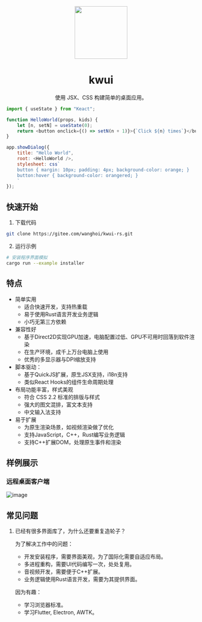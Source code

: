 <div align="center">
<img src="https://gitee.com/wanghoi/kwui/raw/master/icon.svg" height="140px" />

# kwui

使用 JSX、CSS 构建简单的桌面应用。 

</div>


```javascript
import { useState } from "Keact";

function HelloWorld(props, kids) {
    let [n, setN] = useState(0);
    return <button onclick={() => setN(n + 1)}>{`Click ${n} times`}</button>;
}

app.showDialog({
    title: "Hello World",
	root: <HelloWorld />,
	stylesheet: css`
	button { margin: 10px; padding: 4px; background-color: orange; }
	button:hover { background-color: orangered; }
    `
});
```

## 快速开始

1. 下载代码
```bash
git clone https://gitee.com/wanghoi/kwui-rs.git
```
2. 运行示例
```bash
# 安装程序界面模拟
cargo run --example installer
```

## 特点

- 简单实用
  - 适合快速开发，支持热重载
  - 易于使用Rust语言开发业务逻辑
  - 小巧无第三方依赖
- 兼容性好
  - 基于Direct2D实现GPU加速，电脑配置过低、GPU不可用时回落到软件渲染
  - 在生产环境，成千上万台电脑上使用
  - 优秀的多显示器与DPI缩放支持
- 脚本驱动：
  - 基于QuickJS扩展，原生JSX支持，i18n支持
  - 类似React Hooks的组件生命周期处理
- 布局功能丰富，样式美观
  - 符合 CSS 2.2 标准的排版与样式
  - 强大的图文混排，富文本支持
  - 中文输入法支持
- 易于扩展
  - 为原生渲染场景，如视频渲染做了优化
  - 支持JavaScript，C++，Rust编写业务逻辑
  - 支持C++扩展DOM，处理原生事件和渲染

## 样例展示

### 远程桌面客户端
![image](https://gitee.com/wanghoi/kwui/raw/master/docs/KuDesk.jpg)

## 常见问题

1. 已经有很多界面库了，为什么还要重复造轮子？
   
    为了解决工作中的问题：
    - 开发安装程序，需要界面美观，为了国际化需要自适应布局。
    - 多进程重构，需要UI代码编写一次，处处复用。
    - 音视频开发，需要便于C++扩展。
    - 业务逻辑使用Rust语言开发，需要为其提供界面。

    因为有趣：
    - 学习浏览器标准。
    - 学习Flutter, Electron, AWTK。
